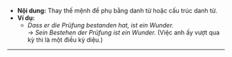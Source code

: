 - **Nội dung:** Thay thế mệnh đề phụ bằng danh từ hoặc cấu trúc danh từ.
- **Ví dụ:**
    - _Dass er die Prüfung bestanden hat, ist ein Wunder._  
        → _Sein Bestehen der Prüfung ist ein Wunder._ (Việc anh ấy vượt qua kỳ thi là một điều kỳ diệu.)

---